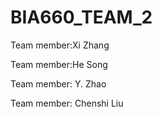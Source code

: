 # BIA660_TEAM_2

Team member:Xi Zhang

Team member:He Song

Team member: Y. Zhao

Team member: Chenshi Liu
